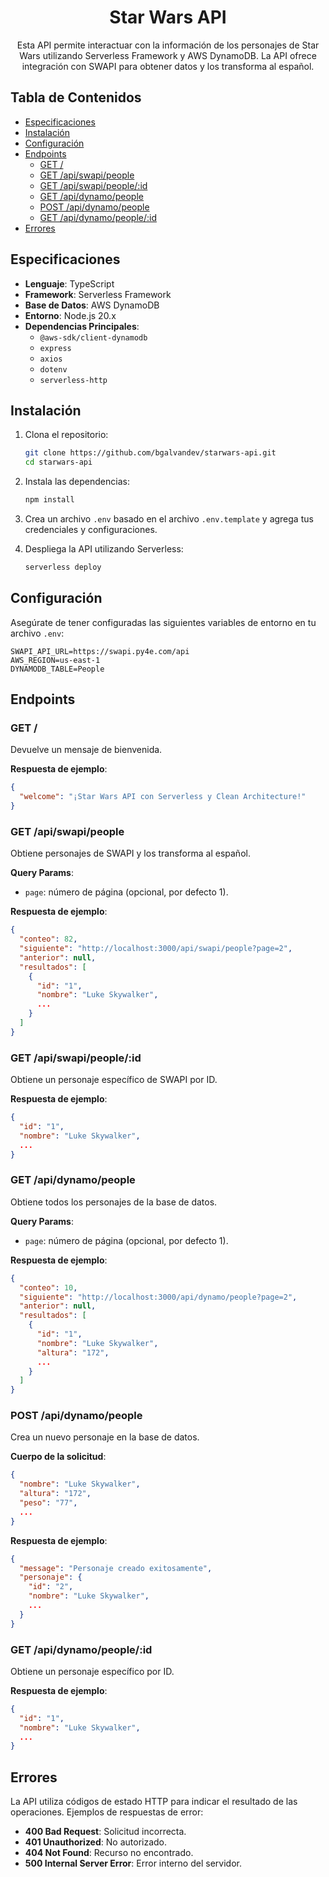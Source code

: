 <div align="center">

# Star Wars API

Esta API permite interactuar con la información de los personajes de Star Wars utilizando Serverless Framework y AWS DynamoDB. La API ofrece integración con SWAPI para obtener datos y los transforma al español.

</div>

## Tabla de Contenidos

- [Especificaciones](#especificaciones)
- [Instalación](#instalación)
- [Configuración](#configuración)
- [Endpoints](#endpoints)
  - [GET /](#get-)
  - [GET /api/swapi/people](#get-api-swapi-people)
  - [GET /api/swapi/people/:id](#get-api-swapi-peopleid)
  - [GET /api/dynamo/people](#get-api-dynamo-people)
  - [POST /api/dynamo/people](#post-api-dynamo-people)
  - [GET /api/dynamo/people/:id](#get-api-dynamo-peopleid)
- [Errores](#errores)

## Especificaciones

- **Lenguaje**: TypeScript
- **Framework**: Serverless Framework
- **Base de Datos**: AWS DynamoDB
- **Entorno**: Node.js 20.x
- **Dependencias Principales**:
  - `@aws-sdk/client-dynamodb`
  - `express`
  - `axios`
  - `dotenv`
  - `serverless-http`

## Instalación

1. Clona el repositorio:

   ```bash
   git clone https://github.com/bgalvandev/starwars-api.git
   cd starwars-api
   ```

2. Instala las dependencias:

   ```bash
   npm install
   ```

3. Crea un archivo `.env` basado en el archivo `.env.template` y agrega tus credenciales y configuraciones.

4. Despliega la API utilizando Serverless:

   ```bash
   serverless deploy
   ```

## Configuración

Asegúrate de tener configuradas las siguientes variables de entorno en tu archivo `.env`:

```env
SWAPI_API_URL=https://swapi.py4e.com/api
AWS_REGION=us-east-1
DYNAMODB_TABLE=People
```

## Endpoints

### GET /

Devuelve un mensaje de bienvenida.

**Respuesta de ejemplo**:

```json
{
  "welcome": "¡Star Wars API con Serverless y Clean Architecture!"
}
```

### GET /api/swapi/people

Obtiene personajes de SWAPI y los transforma al español.

**Query Params**:

- `page`: número de página (opcional, por defecto 1).

**Respuesta de ejemplo**:

```json
{
  "conteo": 82,
  "siguiente": "http://localhost:3000/api/swapi/people?page=2",
  "anterior": null,
  "resultados": [
    {
      "id": "1",
      "nombre": "Luke Skywalker",
      ...
    }
  ]
}
```

### GET /api/swapi/people/:id

Obtiene un personaje específico de SWAPI por ID.

**Respuesta de ejemplo**:

```json
{
  "id": "1",
  "nombre": "Luke Skywalker",
  ...
}
```

### GET /api/dynamo/people

Obtiene todos los personajes de la base de datos.

**Query Params**:

- `page`: número de página (opcional, por defecto 1).

**Respuesta de ejemplo**:

```json
{
  "conteo": 10,
  "siguiente": "http://localhost:3000/api/dynamo/people?page=2",
  "anterior": null,
  "resultados": [
    {
      "id": "1",
      "nombre": "Luke Skywalker",
      "altura": "172",
      ...
    }
  ]
}
```

### POST /api/dynamo/people

Crea un nuevo personaje en la base de datos.

**Cuerpo de la solicitud**:

```json
{
  "nombre": "Luke Skywalker",
  "altura": "172",
  "peso": "77",
  ...
}
```

**Respuesta de ejemplo**:

```json
{
  "message": "Personaje creado exitosamente",
  "personaje": {
    "id": "2",
    "nombre": "Luke Skywalker",
    ...
  }
}
```

### GET /api/dynamo/people/:id

Obtiene un personaje específico por ID.

**Respuesta de ejemplo**:

```json
{
  "id": "1",
  "nombre": "Luke Skywalker",
  ...
}
```

## Errores

La API utiliza códigos de estado HTTP para indicar el resultado de las operaciones. Ejemplos de respuestas de error:

- **400 Bad Request**: Solicitud incorrecta.
- **401 Unauthorized**: No autorizado.
- **404 Not Found**: Recurso no encontrado.
- **500 Internal Server Error**: Error interno del servidor.
